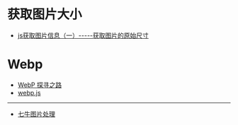 
# 获取图片大小
- [js获取图片信息（一）-----获取图片的原始尺寸](https://www.cnblogs.com/intangible/p/7202317.html)

# Webp
- [WebP 探寻之路](http://isux.tencent.com/introduction-of-webp.html)
- [webp.js](https://github.com/imochen/webp.js)

---

- [七牛图片处理](https://developer.qiniu.com/dora/manual/3683/img-directions-for-use)
